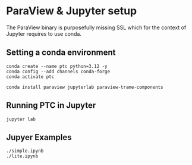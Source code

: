 # ParaView & Jupyter setup

The ParaView binary is purposefully missing SSL which for the context of Jupyter requires to use conda. 

## Setting a conda environment

```
conda create --name ptc python=3.12 -y
conda config --add channels conda-forge
conda activate ptc

conda install paraview jupyterlab paraview-trame-components
```

## Running PTC in Jupyter

```
jupyter lab
```

## Jupyer Examples

```
./simple.ipynb
./lite.ipynb
```
